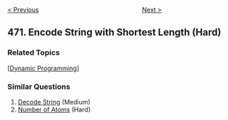 <!--|This file generated by command(leetcode description); DO NOT EDIT.    |-->
<!--+----------------------------------------------------------------------+-->
<!--|@author    Openset <openset.wang@gmail.com>                           |-->
<!--|@link      https://github.com/openset                                 |-->
<!--|@home      https://github.com/openset/leetcode                        |-->
<!--+----------------------------------------------------------------------+-->

[< Previous](https://github.com/openset/leetcode/tree/master/problems/implement-rand10-using-rand7 "Implement Rand10() Using Rand7()")
　　　　　　　　　　　　　　　　
[Next >](https://github.com/openset/leetcode/tree/master/problems/concatenated-words "Concatenated Words")

## 471. Encode String with Shortest Length (Hard)



### Related Topics
  [[Dynamic Programming](https://github.com/openset/leetcode/tree/master/tag/dynamic-programming/README.md)]

### Similar Questions
  1. [Decode String](https://github.com/openset/leetcode/tree/master/problems/decode-string) (Medium)
  1. [Number of Atoms](https://github.com/openset/leetcode/tree/master/problems/number-of-atoms) (Hard)
